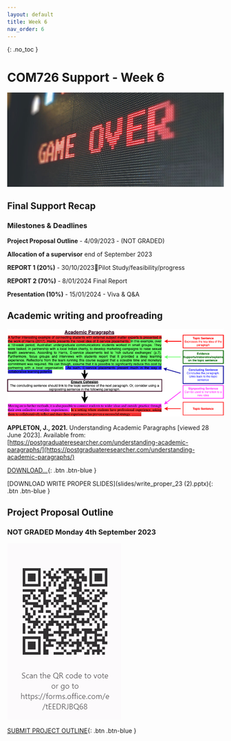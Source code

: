```yaml
---
layout: default
title: Week 6
nav_order: 6
---
```

{: .no_toc }

# COM726 Support - Week 6

![Game Over](img/sigmund-By-tZImt0Ms-unsplash.jpg)

## Final Support Recap

### Milestones & Deadlines

**Project Proposal Outline**  - 4/09/2023 - (NOT GRADED)

**Allocation of a supervisor** end of September 2023

**REPORT 1 (20%)** - 30/10/2023Pilot Study/feasibility/progress

**REPORT 2 (70%)** - 8/01/2024 Final Report 

**Presentation (10%)** - 15/01/2024 - Viva & Q&A



##  Academic writing and proofreading

![Paragraph](img/paragraph-3.png)

**APPLETON, J., 2021.** Understanding Academic Paragraphs [viewed 28 June 2023]. Available from: [https://postgraduateresearcher.com/understanding-academic-paragraphs/](https://postgraduateresearcher.com/understanding-academic-paragraphs/)

[DOWNLOAD...](){: .btn .btn-blue }

[DOWNLOAD WRITE PROPER SLIDES](slides/write_proper_23 (2).pptx){: .btn .btn-blue }


## Project Proposal Outline

### NOT GRADED Monday 4th September 2023 


![Project Outline](img/COM72.png)

[SUBMIT PROJECT OUTLINE](https://forms.office.com/e/tEEDRJBQ68){: .btn .btn-blue }
